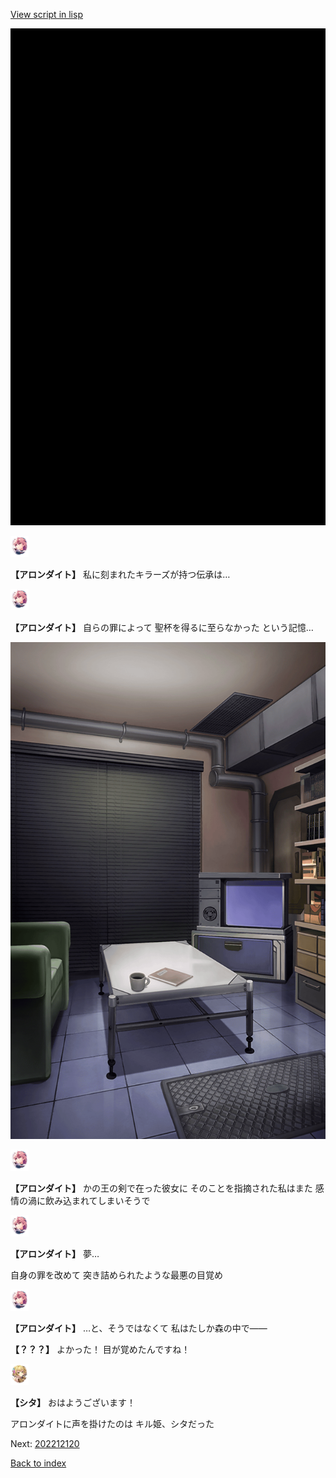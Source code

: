 [View script in lisp](../scripts/202212113.txt)

![bg_black.png](../images/backgrounds/bg_black.png)

<img src="../images/units/6100711.png" alt="6100711.png" height="34"/>

**【アロンダイト】**
私に刻まれたキラーズが持つ伝承は…

<img src="../images/units/6100711.png" alt="6100711.png" height="34"/>

**【アロンダイト】**
自らの罪によって
聖杯を得るに至らなかった
という記憶…

![masamune_room.png](../images/backgrounds/masamune_room.png)

<img src="../images/units/6100711.png" alt="6100711.png" height="34"/>

**【アロンダイト】**
かの王の剣で在った彼女に
そのことを指摘された私はまた
感情の渦に飲み込まれてしまいそうで

<img src="../images/units/6100711.png" alt="6100711.png" height="34"/>

**【アロンダイト】**
夢…

自身の罪を改めて
突き詰められたような最悪の目覚め

<img src="../images/units/6100711.png" alt="6100711.png" height="34"/>

**【アロンダイト】**
…と、そうではなくて
私はたしか森の中で――

**【？？？】**
よかった！
目が覚めたんですね！

<img src="../images/units/201621.png" alt="201621.png" height="34"/>

**【シタ】**
おはようございます！

アロンダイトに声を掛けたのは
キル姫、シタだった


Next: [202212120](202212120.md)

[Back to index](index.md)
